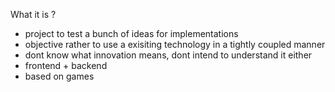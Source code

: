 What it is ?
- project to test a bunch of ideas for implementations
- objective rather to use a exisiting technology in a tightly coupled manner 
- dont know what innovation means, dont intend to understand it either 
- frontend + backend 
- based on games 
